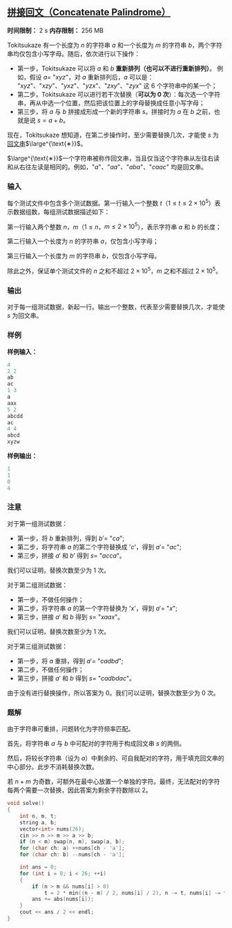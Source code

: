 ## [拼接回文（Concatenate‌ Palindrome）](https://ac.nowcoder.com/acm/contest/95336/D)

**时间限制：** 2 s
**内存限制：** 256 MB



Tokitsukaze 有一个长度为 $n$ 的字符串 $a$ 和一个长度为 $m$ 的字符串 $b$，两个字符串均仅包含小写字母。随后，依次进行以下操作：

* 第一步，Tokitsukaze 可以将 $a$ 和 $b$ **重新排列（也可以不进行重新排列）**。
	例如，假设 $a =$ "$xyz$"，对 $a$ 重新排列后，$a$ 可以是：
	"$xyz$"、"$xzy$"、"$yxz$"、"$yzx$"、"$zxy$"、"$zyx$" 这 $6$ 个字符串中的某一个；
* 第二步，Tokitsukaze 可以进行若干次替换（**可以为 $0$ 次**）：每次选一个字符串，再从中选一个位置，然后把该位置上的字母替换成任意小写字母；
* 第三步，将 $a$ 与 $b$ 拼接成形成一个新的字符串 $s$。拼接时为 $a$ 在 $b$ 之前，也就是说 $s = a + b$。

现在，Tokitsukaze 想知道，在第二步操作时，至少需要替换几次，才能使 $s$ 为 <u>回文串</u>$\large^{\text{∗}}$。



$\large^{\text{∗}}$一个字符串被称作回文串，当且仅当这个字符串从左往右读和从右往左读是相同的。例如，"$a$"、"$aa$"、"$aba$"、"$caac$" 均是回文串。







### 输入

每个测试文件中包含多个测试数据。第一行输入一个整数 $t$（$1 \leq t \leq 2 \times 10^5$）表示数据组数，每组测试数据描述如下：

第一行输入两个整数 $n$，$m$（$1 \leq n$，$m \leq 2 \times 10^5$），表示字符串 $a$ 和 $b$ 的长度；

第二行输入一个长度为 $n$ 的字符串 $a$，仅包含小写字母；

第三行输入一个长度为 $m$ 的字符串 $b$，仅包含小写字母。

除此之外，保证单个测试文件的 $n$ 之和不超过 $2 \times 10^5$，$m$ 之和不超过 $2 \times 10^5$。





### 输出

对于每一组测试数据，新起一行。输出一个整数，代表至少需要替换几次，才能使 $s$ 为回文串。





### 样例

**样例输入：**

```cpp
4
2 2
ab
ac
1 3
a
aax
5 2
abcdd
ac
4 4
abcd
xyzw
```



**样例输出：**

```cpp
1
1
0
4
```





### 注意

对于第一组测试数据：

*   第一步，将 $b$ 重新排列，得到 $b' =$ "$ca$";
*   第二步，将字符串 $a$ 的第二个字符替换成 '$c$'，得到 $a' =$ "$ac$";
*   第三步，拼接 $a'$ 和 $b'$ 得到 $s =$ "$acca$"。

我们可以证明，替换次数至少为 $1$ 次。


对于第二组测试数据：

*   第一步，不做任何操作；
*   第二步，将字符串 $a$ 的第一个字符替换为 'x'，得到 $a' =$ "$x$";
*   第三步，拼接 $a'$ 和 $b$ 得到 $s =$ "$xaax$"。

我们可以证明，替换次数至少为 $1$ 次。


对于第三组测试数据：

*   第一步，将 $a$ 重排，得到 $a' =$ "$cadbd$";
*   第二步，不做任何操作；
*   第三步，拼接 $a'$ 和 $b$ 得到 $s =$ "$cadbdac$"。

由于没有进行替换操作，所以答案为 $0$。我们可以证明，替换次数至少为 $0$ 次。





### 题解

由于字符串可重排，问题转化为字符频率匹配。

首先，将字符串 $a$ 与 $b$ 中可配对的字符用于构成回文串 $s$ 的两侧。

然后，将较长字符串（设为 $a$）中剩余的、可自我配对的字符，用于填充回文串的中心部分。此步不消耗替换次数。

若 $n+m$ 为奇数，可额外在最中心放置一个单独的字符。最终，无法配对的字符每两个需要一次替换，因此答案为剩余字符数除以 $2$。



```cpp
void solve()
{
    int n, m, t;
    string a, b;
    vector<int> nums(26);
    cin >> n >> m >> a >> b;
    if (n < m) swap(n, m), swap(a, b);
    for (char ch: a) ++nums[ch - 'a'];
    for (char ch: b) --nums[ch - 'a'];

    int ans = 0;
    for (int i = 0; i < 26; ++i)
    {
        if (n > m && nums[i] > 0)
            t = 2 * min((n - m) / 2, nums[i] / 2), n -= t, nums[i] -= t;
        ans += abs(nums[i]);
    }
    cout << ans / 2 << endl;
}
```